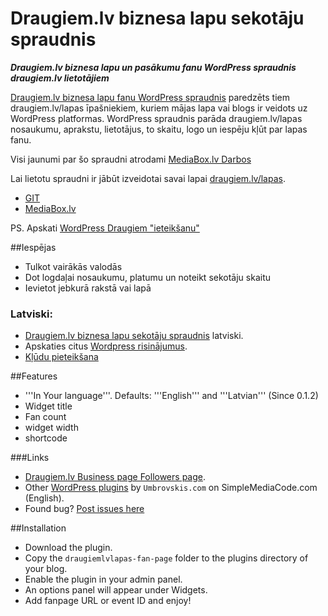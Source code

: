 # Draugiem.lv biznesa lapu sekotāju spraudnis

***Draugiem.lv biznesa lapu un pasākumu fanu WordPress spraudnis draugiem.lv lietotājiem***

[Draugiem.lv biznesa lapu fanu WordPress spraudnis](http://mediabox.lv/wordpress-spraudni/draugiem-lv-biznesa-lapu-fanu-wordpress-spraudnis/) paredzēts tiem draugiem.lv/lapas īpašniekiem, kuriem mājas lapa vai blogs ir veidots uz WordPress platformas. WordPress spraudnis parāda draugiem.lv/lapas nosaukumu, aprakstu, lietotājus, to skaitu, logo un iespēju kļūt par lapas fanu.

Visi jaunumi par šo spraudni atrodami [MediaBox.lv Darbos](http://mediabox.lv/tag/draugiem-lvlapas-fanu-lapa/)

Lai lietotu spraudni ir jābūt izveidotai savai lapai [draugiem.lv/lapas](http://go.mediabox.lv/draugiemlapas).

+ [GIT](https://github.com/rolandinsh/draugiem-lapas-sekotaji) 
+ [MediaBox.lv](http://mediabox.lv/ "WordPress mājas lapu izstrāde/atbalsts") 

PS. Apskati [WordPress Draugiem "ieteikšanu"](https://wordpress.org/plugins/wordpress-draugiem/)

##Iespējas

- Tulkot vairākās valodās
- Dot logdaļai nosaukumu, platumu un noteikt sekotāju skaitu
- Ievietot jebkurā rakstā vai lapā

### Latviski:

- [Draugiem.lv biznesa lapu sekotāju spraudnis](http://mediabox.lv/wordpress-spraudni/draugiem-lv-biznesa-lapu-fanu-wordpress-spraudnis/) latviski.
- Apskaties citus [Wordpress risinājumus](http://mediabox.lv/wordpress/).
- [Kļūdu pieteikšana](https://github.com/rolandinsh/draugiem-lapas-sekotaji/issues)

##Features

- '''In Your language'''. Defaults: '''English''' and '''Latvian''' (Since 0.1.2)
- Widget title
- Fan count
- widget width
- shortcode

###Links

- [Draugiem.lv Business page Followers page](http://simplemediacode.info/wordpress-plugins/draugiem-lv-lapas-fan-page/).
- Other [WordPress plugins](http://simplemediacode.info/wordpress-plugins/) by `Umbrovskis.com` on SimpleMediaCode.com (English).
- Found bug? [Post issues here](https://github.com/rolandinsh/draugiem-lapas-sekotaji/issues)

##Installation

- Download the plugin.
- Copy the `draugiemlvlapas-fan-page` folder to the plugins directory of your blog.
- Enable the plugin in your admin panel.
- An options panel will appear under Widgets.
- Add fanpage URL or event ID and enjoy!